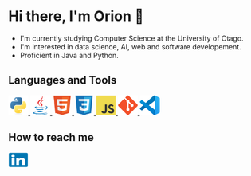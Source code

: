 # Hi there, I'm Orion 👋
- I'm currently studying Computer Science at the University of Otago.
- I'm interested in data science, AI, web and software developement.
- Proficient in Java and Python.

<h2 align="left"> Languages and Tools </h2> 
    <a href="https://www.python.org" target="_blank"> <img src="https://raw.githubusercontent.com/devicons/devicon/master/icons/python/python-original.svg" alt="python" width="40" height="40"/> </a>
    <a href="https://www.java.com/en/" target="_blank"> <img src="https://raw.githubusercontent.com/devicons/devicon/master/icons/java/java-original.svg" alt="java" width="40" height="40"/> </a>
    <a href="https://www.w3schools.com/html/" target="_blank"> <img src="https://raw.githubusercontent.com/devicons/devicon/master/icons/html5/html5-original.svg" alt="html5" width="40" height="40"/> </a>
    <a href="https://www.w3schools.com/css/" target="_blank"> <img src="https://raw.githubusercontent.com/devicons/devicon/master/icons/css3/css3-original.svg" alt="css3" width="40" height="40"/> </a>
    <a href="https://www.javascript.com/" target="_blank"> <img src="https://raw.githubusercontent.com/devicons/devicon/master/icons/javascript/javascript-original.svg" alt="javascript" width="40" height="40"/> </a>
    <a href="https://git-scm.com/" target="_blank"> <img src="https://raw.githubusercontent.com/devicons/devicon/master/icons/git/git-original.svg" alt="git" width="40" height="40"/> </a>
    <a href="https://code.visualstudio.com/" target="_blank"> <img src="https://raw.githubusercontent.com/devicons/devicon/master/icons/vscode/vscode-original.svg" alt="vscode" width="40" height="40"/> </a>

<h2 align="left"> How to reach me </h2>
    <a href="https://www.linkedin.com/in/orion-soti-9a3b83270?lipi=urn%3Ali%3Apage%3Ad_flagship3_profile_view_base_contact_details%3BBk8%2Fxd9XSL26QyQgDU%2FsHg%3D%3D" target="blank"><img align="center" src="https://raw.githubusercontent.com/devicons/devicon/master/icons/linkedin/linkedin-original.svg" alt="orion-soti-9a3b83270" height="30" width="40" /></a>

